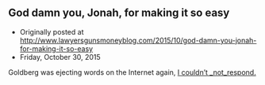 ## God damn you, Jonah, for making it so easy

 * Originally posted at http://www.lawyersgunsmoneyblog.com/2015/10/god-damn-you-jonah-for-making-it-so-easy
 * Friday, October 30, 2015

Goldberg was ejecting words on the Internet again, [I couldn’t _not_respond.](http://www.salon.com/2015/10/30/jonah\_goldberg\_ben\_carson\_more\_authentically\_african\_american\_than\_barack\_obama/)